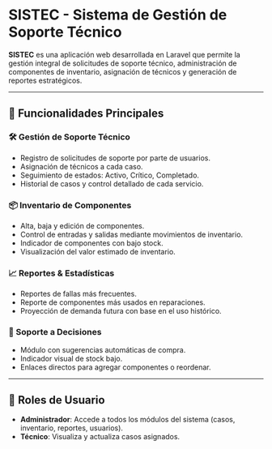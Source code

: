 # SISTEC - Sistema de Gestión de Soporte Técnico

**SISTEC** es una aplicación web desarrollada en Laravel que permite la gestión integral de solicitudes de soporte técnico, administración de componentes de inventario, asignación de técnicos y generación de reportes estratégicos.

---

## 🚀 Funcionalidades Principales

### 🛠 Gestión de Soporte Técnico
- Registro de solicitudes de soporte por parte de usuarios.
- Asignación de técnicos a cada caso.
- Seguimiento de estados: Activo, Crítico, Completado.
- Historial de casos y control detallado de cada servicio.

### 📦 Inventario de Componentes
- Alta, baja y edición de componentes.
- Control de entradas y salidas mediante movimientos de inventario.
- Indicador de componentes con bajo stock.
- Visualización del valor estimado de inventario.

### 📈 Reportes & Estadísticas
- Reportes de fallas más frecuentes.
- Reporte de componentes más usados en reparaciones.
- Proyección de demanda futura con base en el uso histórico.

### 🧠 Soporte a Decisiones
- Módulo con sugerencias automáticas de compra.
- Indicador visual de stock bajo.
- Enlaces directos para agregar componentes o reordenar.

---

## 👤 Roles de Usuario

- **Administrador**: Accede a todos los módulos del sistema (casos, inventario, reportes, usuarios).
- **Técnico**: Visualiza y actualiza casos asignados.

